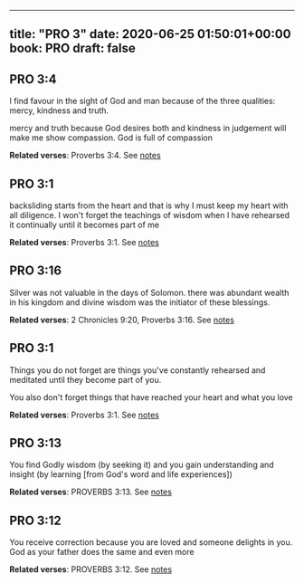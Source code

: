 
---
title: "PRO 3"
date: 2020-06-25 01:50:01+00:00
book: PRO
draft: false
---

## PRO 3:4

I find favour in the sight of God and man because of the three qualities: mercy, kindness and truth.

mercy and truth because God desires both and kindness in judgement will make me show compassion. God is full of compassion

**Related verses**: Proverbs 3:4. See [notes](https://my.bible.com/notes/3459409939369026321)


## PRO 3:1

backsliding starts from the heart and that is why I must keep my heart with all diligence. I won't forget the teachings of wisdom when I have rehearsed it continually until it becomes part of me

**Related verses**: Proverbs 3:1. See [notes](https://my.bible.com/notes/3459407982449386237)


## PRO 3:16

Silver was not valuable in the days of Solomon. there was abundant wealth in his kingdom and divine wisdom was the initiator of these blessings.

**Related verses**: 2 Chronicles 9:20, Proverbs 3:16. See [notes](https://my.bible.com/notes/3457301330241773582)


## PRO 3:1

Things you do not forget are things you've constantly rehearsed and meditated until they become part of you.

You also don't forget things that have reached your heart and what you love

**Related verses**: Proverbs 3:1. See [notes](https://my.bible.com/notes/2688310005736399305)


## PRO 3:13

You find Godly wisdom (by seeking it) and you gain understanding and insight (by learning [from God's word and life experiences])

**Related verses**: PROVERBS 3:13. See [notes](https://my.bible.com/notes/2687630817652105733)


## PRO 3:12

You receive correction because you are loved and someone delights in you. God as your father does the same and even more

**Related verses**: PROVERBS 3:12. See [notes](https://my.bible.com/notes/2687629015829438973)

